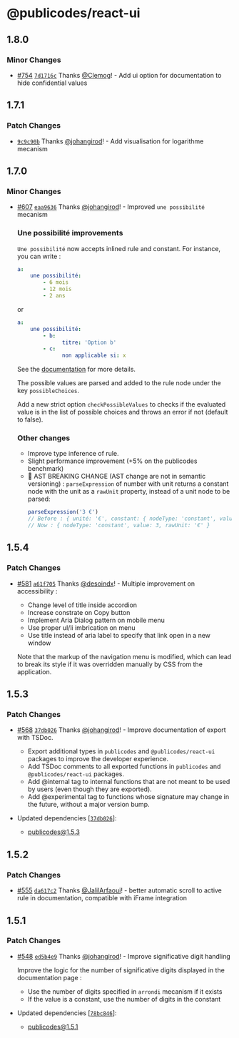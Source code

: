 # @publicodes/react-ui

## 1.8.0

### Minor Changes

- [#754](https://github.com/publicodes/publicodes/pull/754) [`7d1716c`](https://github.com/publicodes/publicodes/commit/7d1716c2b276e17f9f246fdf367f8aee64856ed9) Thanks [@Clemog](https://github.com/Clemog)! - Add ui option for documentation to hide confidential values

## 1.7.1

### Patch Changes

- [`9c9c90b`](https://github.com/publicodes/publicodes/commit/9c9c90bc596631f430c9300a93fea1911409590f) Thanks [@johangirod](https://github.com/johangirod)! - Add visualisation for logarithme mecanism

## 1.7.0

### Minor Changes

- [#607](https://github.com/publicodes/publicodes/pull/607) [`eaa9636`](https://github.com/publicodes/publicodes/commit/eaa963644e17360110b23c45f4617eb69122f805) Thanks [@johangirod](https://github.com/johangirod)! - Improved `une possibilité` mecanism

    ### Une possibilité improvements

    `Une possibilité` now accepts inlined rule and constant.
    For instance, you can write :

    ```yaml
    a:
        une possibilité:
            - 6 mois
            - 12 mois
            - 2 ans
    ```

    or

    ```yaml
    a:
        une possibilité:
            - b:
                  titre: 'Option b'
            - c:
                  non applicable si: x
    ```

    See the [documentation](https://publi.codes/docs/manuel/une-possibilité) for more details.

    The possible values are parsed and added to the rule node under the key `possibleChoices`.

    Add a new strict option `checkPossibleValues` to checks if the evaluated value is in the list of possible choices and throws an error if not (default to false).

    ### Other changes

    - Improve type inference of rule.
    - Slight performance improvement (+5% on the publicodes benchmark)
    - 🚨 AST BREAKING CHANGE (AST change are not in semantic versioning) :
      `parseExpression` of number with unit returns a constant node with the unit as a `rawUnit` property, instead of a unit node to be parsed:
        ```js
        parseExpression('3 €')
        // Before : { unité: '€', constant: { nodeType: 'constant', value: 3 }
        // Now : { nodeType: 'constant', value: 3, rawUnit: '€' }
        ```

## 1.5.4

### Patch Changes

- [#581](https://github.com/publicodes/publicodes/pull/581) [`a61f705`](https://github.com/publicodes/publicodes/commit/a61f705a2a634792d7f6fe1f174f471a120bed11) Thanks [@desoindx](https://github.com/desoindx)! - Multiple improvement on accessibility :

    - Change level of title inside accordion
    - Increase constrate on Copy button
    - Implement Aria Dialog pattern on mobile menu
    - Use proper ul/li imbrication on menu
    - Use title instead of aria label to specify that link open in a new window

    Note that the markup of the navigation menu is modified, which can lead to break its style if it was overridden manually by CSS from the application.

## 1.5.3

### Patch Changes

- [#568](https://github.com/publicodes/publicodes/pull/568) [`37db026`](https://github.com/publicodes/publicodes/commit/37db026f9770d14788c1e9567ef55c5a70422896) Thanks [@johangirod](https://github.com/johangirod)! - Improve documentation of export with TSDoc.

    - Export additional types in `publicodes` and `@publicodes/react-ui` packages to improve the developer experience.
    - Add TSDoc comments to all exported functions in `publicodes` and `@publicodes/react-ui` packages.
    - Add @internal tag to internal functions that are not meant to be used by users (even though they are exported).
    - Add @experimental tag to functions whose signature may change in the future, without a major version bump.

- Updated dependencies [[`37db026`](https://github.com/publicodes/publicodes/commit/37db026f9770d14788c1e9567ef55c5a70422896)]:
    - publicodes@1.5.3

## 1.5.2

### Patch Changes

- [#555](https://github.com/publicodes/publicodes/pull/555) [`da617c2`](https://github.com/publicodes/publicodes/commit/da617c2e159edd6bfc6a0d6e7d209056eee2f69e) Thanks [@JalilArfaoui](https://github.com/JalilArfaoui)! - better automatic scroll to active rule in documentation, compatible with iFrame integration

## 1.5.1

### Patch Changes

- [#548](https://github.com/publicodes/publicodes/pull/548) [`ed5b4e9`](https://github.com/publicodes/publicodes/commit/ed5b4e92160d46142832a6797b3d12e9f6446469) Thanks [@johangirod](https://github.com/johangirod)! - Improve significative digit handling

    Improve the logic for the number of significative digits displayed in the documentation page :

    - Use the number of digits specified in `arrondi` mecanism if it exists
    - If the value is a constant, use the number of digits in the constant

- Updated dependencies [[`78bc846`](https://github.com/publicodes/publicodes/commit/78bc846df64c50353e84484f8e7c66d559ec9747)]:
    - publicodes@1.5.1
